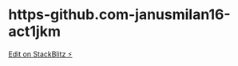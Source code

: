# https-github.com-janusmilan16-act1jkm

[Edit on StackBlitz ⚡️](https://stackblitz.com/edit/angular-kmys86)